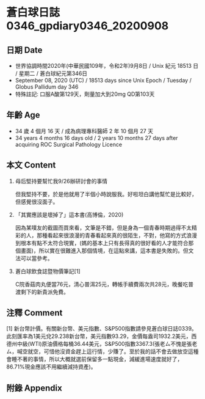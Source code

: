 [_metadata_:encoding]: - "utf-8"
[_metadata_:language]: - "zh-Hant-TW"
[_metadata_:fileformat]: - "markdown"
[_metadata_:MIME_type]: - "text/plain"
[_metadata_:markdown_version]: - "commonmark version 0.29"
[_metadata_:markdown_spec]: - "https://spec.commonmark.org/0.29/"

# 蒼白球日誌0346_gpdiary0346_20200908 #

## 日期 Date ##

* 世界協調時間2020年(中華民國109年，令和2年)9月8日 / Unix 紀元 18513 日 / 星期二 / 蒼白球紀元第346日
* September 08, 2020 (UTC) / 18513 days since Unix Epoch / Tuesday / Globus Pallidum day 346
* 特殊註記: 口服A酸第129天，劑量加大到20mg QD第103天

## 年齡 Age ##

* 34 歲 4 個月 16 天 / 成為病理專科醫師 2 年 10 個月 27 天
* 34 years 4 months 16 days old / 2 years 10 months 27 days after acquiring ROC Surgical Pathology Licence

## 本文 Content ##

1. 母后堅持要幫忙我9/26辦研討會的事情

    但我堅持不要，於是他就用了半個小時說服我。好啦坦白講他幫忙是比較好，但感覺很沒面子。

2. 「其實應該是壞掉了」這本書(高博倫，2020)

    因為某噗友的截圖而買來看，文筆是不錯，但是身為一個青春時期過得不太精彩的人，那種看起來很浪漫的青春看起來真的很陌生，不對，他寫的方式浪漫到根本有點不太符合現實，(媽的基本上只有長得真的很好看的人才能符合那個畫面)，所以實在很難進入那個情境，在這點來講，這本書是失敗的。但文法可以當參考。

3. 蒼白球飲食誌暨物價筆記[1]

    C院香菇肉丸便當76元，清心普洱25元，轉帳手續費兩次共28元，晚餐吃普渡剩下的新貴派免費。

## 注釋 Comment ##

[1] 新台幣計價。有關新台幣、美元指數、S&P500指數請參見蒼白球日誌0339。此刻匯率為1美元兌29.238新台幣，美元指數93.29，金價每盎司1932.2美元，西德州中級(WTI)原油價格每桶36.44美元，S&P500指數3367.3(張老ㄙ不愧是張老ㄙ，喊空就空，可惜他沒資金趕上這行情，少賺了。至於我的話不會去做放空這種會睡不著的事情，所以大概就選前保留多一點現金，減緩進場速度就好了，86.71%現金應該不用繼續減持資產)。

## 附錄 Appendix ##

